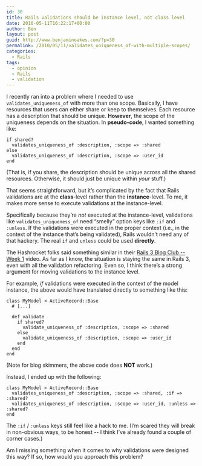 ```yaml
---
id: 30
title: Rails validations should be instance level, not class level
date: 2010-05-11T16:22:17+00:00
author: Ben
layout: post
guid: http://www.benjaminoakes.com/?p=30
permalink: /2010/05/11/validates_uniqueness_of-with-multiple-scopes/
categories:
  - Rails
tags:
  - opinion
  - Rails
  - validation
---
```

I recently ran into a problem where I needed to use `validates_uniqueness_of` with more than one scope. Basically, I have resources that users can either share or keep to themselves. Each resource has a description that should be unique. **However**, the scope of the uniqueness depends on the situation. In **pseudo-code**, I wanted something like:

<pre><code class="language-ruby">if shared?
  validates_uniqueness_of :description, :scope =&gt; :shared
else
  validates_uniqueness_of :description, :scope =&gt; :user_id
end</code></pre>

(That is, if you share, the description should be unique across all the shared resources. Otherwise, it should just be unique within _your_ stuff.)

That seems straightforward, but it&#8217;s complicated by the fact that Rails validations are at the **class**-level rather than the **instance**-level. To me, it makes more sense to execute validations at the instance-level.

Specifically because they&#8217;re _not_ executed at the instance-level, validations like `validates_uniqueness_of` need &#8220;smelly&#8221; option keys like `:if` and `:unless`. If the validations were executed in the proper context (i.e., in the context of the instance that&#8217;s being validated), Rails wouldn&#8217;t need any of that hackery. The real `if` and `unless` could be used **directly**.

The Hashrocket folks said something similar in their [Rails 3 Blog Club -- Week 1](http://www.vimeo.com/9168664) video. As far as I know, the situation is staying the same in Rails 3, even with all the validation refactoring. Even so, I think there&#8217;s a strong argument for moving validations to the instance level.

For example, _if_ validations were executed in the context of the model instance, the above would have translated directly to something like this:

<pre><code class="language-ruby">class MyModel &lt; ActiveRecord::Base
  # [...]

  def validate
    if shared?
      validate_uniqueness_of :description, :scope =&gt; :shared
    else
      validate_uniqueness_of :description, :scope =&gt; :user_id
    end
  end
end</code></pre>

(Note for blog skimmers, the above code does **NOT** work.)

Instead, I ended up with the following:

<pre><code class="language-ruby">class MyModel &lt; ActiveRecord::Base
  validates_uniqueness_of :description, :scope =&gt; :shared, :if => :shared?
  validates_uniqueness_of :description, :scope =&gt; :user_id, :unless => :shared?
end</code></pre>

The `:if` / `:unless` keys still feel like a hack to me. (I&#8217;m scared they will break in non-obvious ways, to be honest -- I think I&#8217;ve already found a couple of corner cases.)

Am I missing something when it comes to why validations were designed this way? If so, how would you approach this problem?